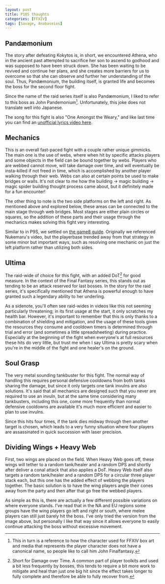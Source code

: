 ```yaml
---
layout: post
title: P10S thoughts
categories: [FFXIV]
tags: [Savage, Anabaseios]
---
```


## Pandæmonium

The story after defeating Kokytos is, in short, we encountered Athena, who in the ancient past attempted to sacrifice her son to ascend to godhood and was supposed to have been struck down. She has been waiting to be revived and continue her plans, and she creates more barriers for us to overcome so that she can observe and further her understanding of the soul. Thus, Pandæmonium, the building itself, is granted life and becomes the boss for the second floor fight.

Since the name of the raid series itself is also Pandæmonium, I liked to refer to this boss as John Pandemonium[^john]. Unfortunately, this joke does not translate well into Japanese.

The song for this fight is also "One Amongst the Weary," and like last time you can find an [unofficial lyrics video here](https://www.youtube.com/watch?v=4K4IaMLcoqs).

## Mechanics

This is an overall fast-paced fight with a couple rather unique gimmicks. The main one is the use of webs, where when hit by specific attacks players and some objects in the field can be bound together by webs. Players who are webbed cannot move, will take damage over time, and will eventually be insta-killed if not freed in time, which is accomplished by another player walking through their web. Webs can also at certain points be used to make bridges or walls. It's not clear to me how the building → magic building → magic spider building thought process came about, but it definitely made for a fun encounter!

The other thing to note is the two side platforms on the left and right. As mentioned above and explored below, these areas can be connected to the main stage through web bridges. Most stages are either plain circles or squares, so the addition of these parts and their usage through the mechanics makes solving this fight very interesting.

Similar to in P9S, we settled on [the game8 guide](https://game8.jp/ff14/532718). Originally we referenced Nukemaru's video, but the playerbase trended away from that strategy in some minor but important ways, such as resolving one mechanic on just the left platform rather than utilizing both sides.

## Ultima

The raid-wide of choice for this fight, with an added DoT[^dot] for good measure. In the context of the Final Fantasy series, this stands out as tending to be an attack reserved for last bosses. In the story for the raid series, it's specifically mentioned that Athena is powerful enough to have granted such a legendary ability to her underling.

As a sidenote, you'll often see raid-wides in videos like this not seeming particularly threatening; in its first usage at the start, it only scratches my health bar. However, it's important to remember that this is only thanks to a combination of shielding and mitigation, and the usage of these tools given the resources they consume and cooldown timers is determined through trial and error (and sometimes a little spreadsheeting) during practice. Especially at the beginning of the fight when everyone's at full resources these hits do very little, but trust me when I say Ultima is pretty scary when you're in the middle of the fight and one healer's on the ground.

## Soul Grasp

The very metal sounding tankbuster for this fight. The normal way of handling this requires personal defensive cooldowns from both tanks sharing the damage, but since it only targets one tank invulns are also solutions. It's said that all mechanics are designed such that you never are required to use an invuln, but at the same time considering many tankbusters, including this one, come more frequently than normal defensive cooldowns are available it's much more efficient and easier to plan to use invulns.

Since this hits four times, if the tank dies midway through then another target is chosen, which leads to a very funny situation where four players are assassinated in quick succession with laser precision.

## Dividing Wings + Heavy Web

First, two wings are placed on the field. When Heavy Web goes off, these wings will tether to a random tank/healer and a random DPS and shortly after deliver a conal attack that also applies a DoT. Heavy Web itself also targets a random tank/healer and a random DPS for a circular three player stack each, but this one has the added effect of webbing the players together. The basic solution is to have the wing players angle their cones away from the party and then after that go free the webbed players.

As simple as this is, there are actually a few different possible variations on where everyone stands. I've read that in the NA and EU regions some groups have the wing players go left and right or south, where melee players can still just barely hit the boss. I've only tried the version from the image above, but personally I like that way since it allows everyone to easily continue attacking the boss without excessive movement.

[^john]: This in turn is a reference to how the character used for FFXIV box art and media that represents the player character does not have a canonical name, so people like to call him John Finalfantasy.

[^dot]: Short for Damage over Time. A common part of player toolkits and used a bit less frequently by bosses, this tends to require a bit more work to mitigate and heal than just one big hit since the effect takes longer to fully complete and therefore be able to fully recover from.
